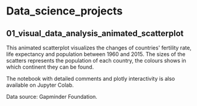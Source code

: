 # Data_science_projects

## 01_visual_data_analysis_animated_scatterplot

This animated scatterplot visualizes the changes of countries' fertility rate, life expectancy and population between 1960 and 2015. The sizes of the scatters represents the population of each country, the colours shows in which continent they can be found.

The notebook with detailed comments and plotly interactivity is also available on Jupyter Colab.

Data source: Gapminder Foundation.
